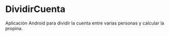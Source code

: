 # DividirCuenta
Aplicación Android para dividir la cuenta entre varias personas y calcular la propina.
